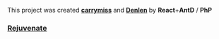 This project was created **[carrymiss](https://github.com/carrymisss)** and **[Denlen](https://github.com/Denlen)** by **React**+**AntD** / **PhP**

### [Rejuvenate](https://leaflet-rejuvenate.000webhostapp.com/)
